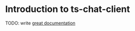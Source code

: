 # Introduction to ts-chat-client

TODO: write [great documentation](http://jacobian.org/writing/what-to-write/)
